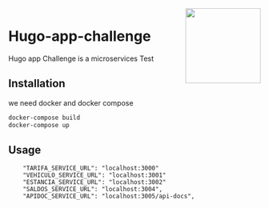 <img src="https://cdn.worldvectorlogo.com/logos/nextjs-3.svg" width="150px" align="right" />

# Hugo-app-challenge
Hugo app Challenge is a microservices Test

## Installation

we need docker and docker compose

```bash
docker-compose build
docker-compose up
```

## Usage

```
    "TARIFA_SERVICE_URL": "localhost:3000"
    "VEHICULO_SERVICE_URL": "localhost:3001"
    "ESTANCIA_SERVICE_URL": "localhost:3002"
    "SALDOS_SERVICE_URL": "localhost:3004",
    "APIDOC_SERVICE_URL": "localhost:3005/api-docs",
    
```